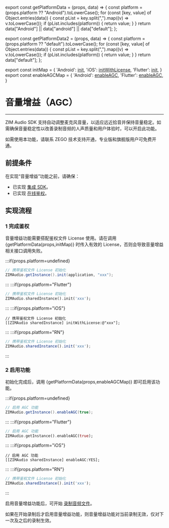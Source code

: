export const getPlatformData = (props, data) => {
    const platform = (props.platform ?? "Android").toLowerCase();
    for (const [key, value] of Object.entries(data)) {
        const pList = key.split(",").map((v) => v.toLowerCase());
        if (pList.includes(platform)) {
            return value;
        }
    }
    return data["Android"] || data["android"] || data["default"];
};

export const getPlatformData2 = (props, data) => {
    const platform = (props.platform ?? "default").toLowerCase();
    for (const [key, value] of Object.entries(data)) {
        const pList = key.split(",").map((v) => v.toLowerCase());
        if (pList.includes(platform)) {
            return value;
        }
    }
    return data["default"];
};

export const initMap = {
  'Android': <a href="@init" target='_blank'>init</a>,
  'iOS': <a href="@initWithLicense" target='_blank'>initWithLicense</a>,
  'Flutter': <a href="https://pub.dev/documentation/zego_zim_audio/latest/zego_zim_audio/ZIMAudio/init.html" target='_blank'>init</a>,
}
export const enableAGCMap = {
  'Android': <a href="@enableAGC" target='_blank'>enableAGC</a>,
  'Flutter': <a href="https://pub.dev/documentation/zego_zim_audio/latest/zego_zim_audio/ZIMAudio/enableAGC.html" target='_blank'>enableAGC</a>,
}

# 音量增益（AGC）

- - -

ZIM Audio SDK 支持自动调整麦克风音量，以适应远近拾音并保持音量稳定。如需确保音量稳定性以改善录制音频的人声质量和用户体验时，可以开启此功能。

<Warning title="注意">

如需使用本功能，请联系 ZEGO 技术支持开通，专业版和旗舰版用户可免费开通。
</Warning>

## 前提条件

在实现“音量增益”功能之前，请确保：
- 已实现 [集成 SDK](/zim-harmonyos/zim-audio/integrate-the-zim-audio-sdk)。
- 已实现 [在线鉴权](/zim-harmonyos/zim-audio/implement-online-authentication)。


## 实现流程

### 1 完成鉴权

音量增益功能需要搭配鉴权文件 License 使用。请在调用 {getPlatformData(props,initMap)} 时传入有效的 License，否则会导致音量增益相关接口调用失败。

:::if{props.platform=undefined}

```java
// 携带鉴权文件 License 初始化
ZIMAudio.getInstance().init(application, "xxx");
```
:::
:::if{props.platform="Flutter"}

```dart
// 携带鉴权文件 License 初始化
ZIMAudio.sharedInstance().init('xxx');
```
:::
:::if{props.platform="iOS"}

```objc
// 携带鉴权文件 License 初始化
[[ZIMAudio sharedInstance] initWithLicense:@"xxx"];
```
:::
:::if{props.platform="RN"}
```typescript
// 携带鉴权文件 License 初始化
ZIMAudio.sharedInstance().init('xxx');
```
:::

### 2 启用功能

初始化完成后，调用 {getPlatformData(props,enableAGCMap)} 即可启用该功能。

:::if{props.platform=undefined}

```java
// 启用 AGC 功能
ZIMAudio.getInstance().enableAGC(true);
```
:::
:::if{props.platform="Flutter"}
```dart
// 启用 AGC 功能
ZIMAudio.getInstance().enableAGC(true);
```
:::
:::if{props.platform="iOS"}

```objc
// 启用 AGC 功能
[[ZIMAudio sharedInstance] enableAGC:YES];
```
:::
:::if{props.platform="RN"}
```typescript
// 携带鉴权文件 License 初始化
ZIMAudio.sharedInstance().init('xxx');
```
:::

启用音量增益功能后，可开始 [录制音频文件](/zim-harmonyos/zim-audio/send-and-receive-audio-messages#4-录制音频文件)。

<Note title="说明">

如果在开始录制后才启用音量增益功能，则音量增益功能对当前录制无效，仅对下一次及之后的录制生效。
</Note>
<Content platform="RN" />